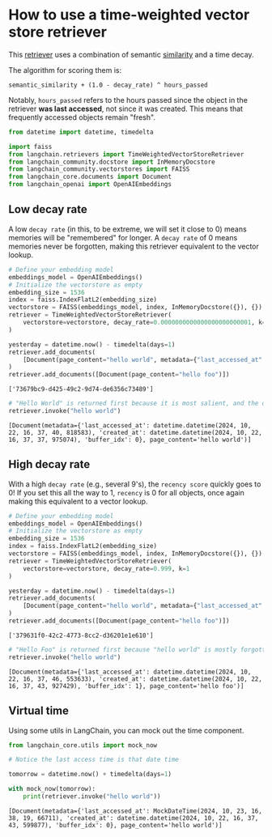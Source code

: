 # How to use a time-weighted vector store retriever

This [retriever](/oss/concepts/retrievers/) uses a combination of semantic [similarity](/oss/concepts/embedding_models/#measure-similarity) and a time decay.

The algorithm for scoring them is:

```
semantic_similarity + (1.0 - decay_rate) ^ hours_passed
```

Notably, `hours_passed` refers to the hours passed since the object in the retriever **was last accessed**, not since it was created. This means that frequently accessed objects remain "fresh".



```python
from datetime import datetime, timedelta

import faiss
from langchain.retrievers import TimeWeightedVectorStoreRetriever
from langchain_community.docstore import InMemoryDocstore
from langchain_community.vectorstores import FAISS
from langchain_core.documents import Document
from langchain_openai import OpenAIEmbeddings
```

## Low decay rate

A low `decay rate` (in this, to be extreme, we will set it close to 0) means memories will be "remembered" for longer. A `decay rate` of 0 means memories never be forgotten, making this retriever equivalent to the vector lookup.



```python
# Define your embedding model
embeddings_model = OpenAIEmbeddings()
# Initialize the vectorstore as empty
embedding_size = 1536
index = faiss.IndexFlatL2(embedding_size)
vectorstore = FAISS(embeddings_model, index, InMemoryDocstore({}), {})
retriever = TimeWeightedVectorStoreRetriever(
    vectorstore=vectorstore, decay_rate=0.0000000000000000000000001, k=1
)
```


```python
yesterday = datetime.now() - timedelta(days=1)
retriever.add_documents(
    [Document(page_content="hello world", metadata={"last_accessed_at": yesterday})]
)
retriever.add_documents([Document(page_content="hello foo")])
```



```output
['73679bc9-d425-49c2-9d74-de6356c73489']
```



```python
# "Hello World" is returned first because it is most salient, and the decay rate is close to 0., meaning it's still recent enough
retriever.invoke("hello world")
```



```output
[Document(metadata={'last_accessed_at': datetime.datetime(2024, 10, 22, 16, 37, 40, 818583), 'created_at': datetime.datetime(2024, 10, 22, 16, 37, 37, 975074), 'buffer_idx': 0}, page_content='hello world')]
```


## High decay rate

With a high `decay rate` (e.g., several 9's), the `recency score` quickly goes to 0! If you set this all the way to 1, `recency` is 0 for all objects, once again making this equivalent to a vector lookup.




```python
# Define your embedding model
embeddings_model = OpenAIEmbeddings()
# Initialize the vectorstore as empty
embedding_size = 1536
index = faiss.IndexFlatL2(embedding_size)
vectorstore = FAISS(embeddings_model, index, InMemoryDocstore({}), {})
retriever = TimeWeightedVectorStoreRetriever(
    vectorstore=vectorstore, decay_rate=0.999, k=1
)
```


```python
yesterday = datetime.now() - timedelta(days=1)
retriever.add_documents(
    [Document(page_content="hello world", metadata={"last_accessed_at": yesterday})]
)
retriever.add_documents([Document(page_content="hello foo")])
```



```output
['379631f0-42c2-4773-8cc2-d36201e1e610']
```



```python
# "Hello Foo" is returned first because "hello world" is mostly forgotten
retriever.invoke("hello world")
```



```output
[Document(metadata={'last_accessed_at': datetime.datetime(2024, 10, 22, 16, 37, 46, 553633), 'created_at': datetime.datetime(2024, 10, 22, 16, 37, 43, 927429), 'buffer_idx': 1}, page_content='hello foo')]
```


## Virtual time

Using some utils in LangChain, you can mock out the time component.



```python
from langchain_core.utils import mock_now
```


```python
# Notice the last access time is that date time

tomorrow = datetime.now() + timedelta(days=1)

with mock_now(tomorrow):
    print(retriever.invoke("hello world"))
```
```output
[Document(metadata={'last_accessed_at': MockDateTime(2024, 10, 23, 16, 38, 19, 66711), 'created_at': datetime.datetime(2024, 10, 22, 16, 37, 43, 599877), 'buffer_idx': 0}, page_content='hello world')]
```

```python

```
